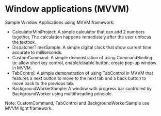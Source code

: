 # Window applications (MVVM)
Sample Window Applications using MVVM framework:

- CalculatorMiniProject: A simple calculator that can add 2 numbers together. The calculation happens immediately after the user unfocus the textbox.
- DispatcherTimerSample: A simple digital clock that show current time accurate to milliseconds.
- CustomCommand: A simple demonstration of using CommandBinding to: allow shortkey control, enable/disable button, create pop-up window in MVVM.
- TabControl: A simple demonstration of using TabControl in MVVM that features a next button to move to the next tab and a back button to move back to the previous tab. 
- BackgroundWorkerSample: A window with progress bar controlled by BackgroundWorker using multithreading principle. 

Note: CustomCommand, TabControl and BackgroundWorkerSample use MVVM light framework.
